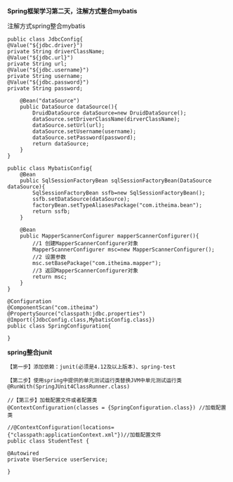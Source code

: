 **Spring框架学习第二天，注解方式整合mybatis**

注解方式spring整合mybatis

    public class JdbcConfig{
    @Value("${jdbc.driver}")
    private String driverClassName;
    @Value("${jdbc.url}")
    private String url;
    @Value("${jdbc.username}")
    private String username;
    @Value("${jdbc.password}")
    private String password;

		@Bean("dataSource")
		public DataSource dataSource(){
			DruidDataSource dataSource=new DruidDataSource();
			dataSource.setDriverClassName(dirverClassName);
			dataSource.setUrl(url);
			dataSource.setUsername(username);
			dataSource.setPassword(password);
			return dataSource;
		}
	}
	
	public class MybatisConfig{	
		@Bean
		public SqlSessionFactoryBean sqlSessionFactoryBean(DataSource dataSource){
			SqlSessionFactoryBean ssfb=new SqlSessionFactoryBean();
			ssfb.setDataSource(dataSource);
			factoryBean.setTypeAliasesPackage("com.itheima.bean");
			return ssfb;
		}
		
	    @Bean
        public MapperScannerConfigurer mapperScannerConfigurer(){
            //1 创建MapperScannerConfigurer对象
            MapperScannerConfigurer msc=new MapperScannerConfigurer();
            //2 设置参数
            msc.setBasePackage("com.itheima.mapper");
            //3 返回MapperScannerConfigurer对象
            return msc;
        }
	}
	
	@Configuration
	@ComponentScan("com.itheima")
	@PropertySource("classpath:jdbc.properties")
	@Import({JdbcConfig.class,MybatisConfig.class})
	public class SpringConfiguration{
	
	}

**spring整合junit**

    【第一步】添加依赖：junit(必须是4.12及以上版本)、spring-test
    
    【第二步】使用spring中提供的单元测试运行类替换JVM中单元测试运行类
    @RunWith(SpringJUnit4ClassRunner.class)
    
    //【第三步】加载配置文件或者配置类
    @ContextConfiguration(classes = {SpringConfiguration.class}) //加载配置类

    //@ContextConfiguration(locations={"classpath:applicationContext.xml"})//加载配置文件
    public class StudentTest {

    @Autowired
    private UserService userService;

    }